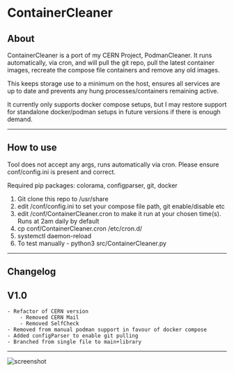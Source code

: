 ContainerCleaner
=========================


About
-----------------
ContainerCleaner is a port of my CERN Project, PodmanCleaner. It runs automatically, via cron, and will pull the git repo, pull the latest container images, recreate the compose file containers and remove any old images. 

This keeps storage use to a minimum on the host, ensures all services are up to date and prevents any hung processes/containers remaining active.    

It currently only supports docker compose setups, but I may restore support for standalone docker/podman setups in future versions if there is enough demand.

______________________

How to use
---------------------
Tool does not accept any args, runs automatically via cron. Please ensure conf/config.ini is present and correct.

Required pip packages: colorama, configparser, git, docker 

1) Git clone this repo to /usr/share
2) edit /conf/config.ini to set your compose file path, git enable/disable etc
3) edit /conf/ContainerCleaner.cron to make it run at your chosen time(s). Runs at 2am daily by default
4) cp conf/ContainerCleaner.cron /etc/cron.d/
5) systemctl daemon-reload
6) To test manually - python3 src/ContainerCleaner.py

______________________


Changelog
---------------------
## V1.0
	- Refactor of CERN version
		- Removed CERN Mail
		- Removed SelfCheck
	- Removed from manual podman support in favour of docker compose
	- Added configParser to enable git pulling
	- Branched from single file to main+library
______________________

![screenshot](https://jamesmaple.co.uk/downloads/gitimg/containercleaner/readme-screenshot.png)
